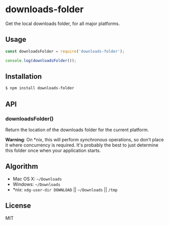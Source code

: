 
# downloads-folder

  Get the local downloads folder, for all major platforms.

## Usage

```js
const downloadsFolder = require('downloads-folder');

console.log(downloadsFolder());
```

## Installation

```bash
$ npm install downloads-folder
```

## API

### downloadsFolder()

Return the location of the downloads folder for the current platform.

__Warning__: On *nix, this will perform _synchronous_ operations, so don't
place it where concurrency is required. It's probably the best to just
determine this folder once when your application starts.

## Algorithm

- Mac OS X: `~/Downloads`
- Windows: `~/Downloads`
- *nix: `xdg-user-dir DOWNLOAD` || `~/Downloads` || `/tmp`

## License

MIT
